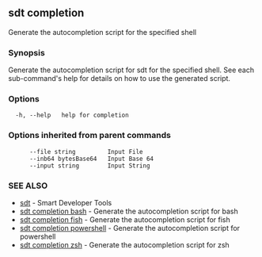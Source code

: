 ## sdt completion

Generate the autocompletion script for the specified shell

### Synopsis

Generate the autocompletion script for sdt for the specified shell.
See each sub-command's help for details on how to use the generated script.


### Options

```
  -h, --help   help for completion
```

### Options inherited from parent commands

```
      --file string         Input File
      --inb64 bytesBase64   Input Base 64
      --input string        Input String
```

### SEE ALSO

* [sdt](sdt.md)	 - Smart Developer Tools
* [sdt completion bash](sdt_completion_bash.md)	 - Generate the autocompletion script for bash
* [sdt completion fish](sdt_completion_fish.md)	 - Generate the autocompletion script for fish
* [sdt completion powershell](sdt_completion_powershell.md)	 - Generate the autocompletion script for powershell
* [sdt completion zsh](sdt_completion_zsh.md)	 - Generate the autocompletion script for zsh

